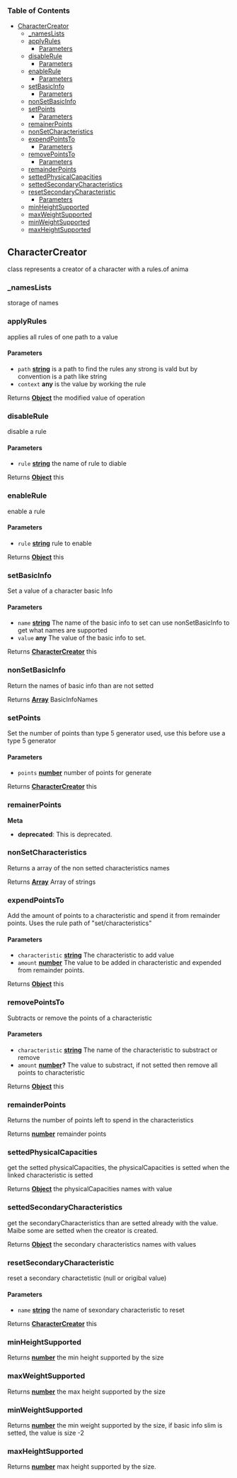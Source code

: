 <!-- Generated by documentation.js. Update this documentation by updating the source code. -->

### Table of Contents

-   [CharacterCreator][1]
    -   [\_namesLists][2]
    -   [applyRules][3]
        -   [Parameters][4]
    -   [disableRule][5]
        -   [Parameters][6]
    -   [enableRule][7]
        -   [Parameters][8]
    -   [setBasicInfo][9]
        -   [Parameters][10]
    -   [nonSetBasicInfo][11]
    -   [setPoints][12]
        -   [Parameters][13]
    -   [remainerPoints][14]
    -   [nonSetCharacteristics][15]
    -   [expendPointsTo][16]
        -   [Parameters][17]
    -   [removePointsTo][18]
        -   [Parameters][19]
    -   [remainderPoints][20]
    -   [settedPhysicalCapacities][21]
    -   [settedSecondaryCharacteristics][22]
    -   [resetSecondaryCharacteristic][23]
        -   [Parameters][24]
    -   [minHeightSupported][25]
    -   [maxWeightSupported][26]
    -   [minWeightSupported][27]
    -   [maxHeightSupported][28]

## CharacterCreator

class represents a creator of a character with a rules.of anima

### \_namesLists

storage of names

### applyRules

applies all rules of one path to a value

#### Parameters

-   `path` **[string][29]** is a path to find the rules any strong is vald but by convention is a path like string
-   `context` **any** is the value by working the rule

Returns **[Object][30]** the modified value of operation

### disableRule

disable a rule

#### Parameters

-   `rule` **[string][29]** the name of rule to diable

Returns **[Object][30]** this

### enableRule

enable a rule

#### Parameters

-   `rule` **[string][29]** rule to enable

Returns **[Object][30]** this

### setBasicInfo

Set a value of a character basic Info

#### Parameters

-   `name` **[string][29]** The name of the basic info to set can use nonSetBasicInfo to get what names are supported
-   `value` **any** The value of the basic info to set.

Returns **[CharacterCreator][31]** this

### nonSetBasicInfo

Return the names of basic info than are not setted

Returns **[Array][32]** BasicInfoNames

### setPoints

Set the number of points than type 5 generator used, use this before use a type 5 generator

#### Parameters

-   `points` **[number][33]** number of points for generate

Returns **[CharacterCreator][31]** this

### remainerPoints

**Meta**

-   **deprecated**: This is deprecated.


### nonSetCharacteristics

Returns a array of the non setted characteristics names

Returns **[Array][32]** Array of strings

### expendPointsTo

Add the amount of points to a characteristic and spend it from remainder points. Uses the rule path of "set/characteristics"

#### Parameters

-   `characteristic` **[string][29]** The characteristic to add value
-   `amount` **[number][33]** The value to be added in characteristic and expended from remainder points.

Returns **[Object][30]** this

### removePointsTo

Subtracts or remove the points of a characteristic

#### Parameters

-   `characteristic` **[string][29]** The name of the characteristic to substract or remove
-   `amount` **[number][33]?** The value to substract, if not setted then remove all points to characteristic

Returns **[Object][30]** this

### remainderPoints

Returns the number of points left to spend in the characteristics

Returns **[number][33]** remainder points

### settedPhysicalCapacities

get the setted physicalCapacities, the physicalCapacities is setted when the linked characteristic is setted

Returns **[Object][30]** the physicalCapacities names with value

### settedSecondaryCharacteristics

get the secondaryCharacteristics than are setted already with the value. Maibe some are setted when the creator is created.

Returns **[Object][30]** the secondary characteristics names with values

### resetSecondaryCharacteristic

reset a secondary charactetistic (null or origibal value)

#### Parameters

-   `name` **[string][29]** the name of sexondary characteristic to reset

Returns **[CharacterCreator][31]** this

### minHeightSupported

Returns **[number][33]** the min height supported by the size

### maxWeightSupported

Returns **[number][33]** the max height supported by the size

### minWeightSupported

Returns **[number][33]** the min weight supported by the size, if basic info slim is setted, the value is size -2

### maxHeightSupported

Returns **[number][33]** max height supported by the size.

[1]: #charactercreator

[2]: #_nameslists

[3]: #applyrules

[4]: #parameters

[5]: #disablerule

[6]: #parameters-1

[7]: #enablerule

[8]: #parameters-2

[9]: #setbasicinfo

[10]: #parameters-3

[11]: #nonsetbasicinfo

[12]: #setpoints

[13]: #parameters-4

[14]: #remainerpoints

[15]: #nonsetcharacteristics

[16]: #expendpointsto

[17]: #parameters-5

[18]: #removepointsto

[19]: #parameters-6

[20]: #remainderpoints

[21]: #settedphysicalcapacities

[22]: #settedsecondarycharacteristics

[23]: #resetsecondarycharacteristic

[24]: #parameters-7

[25]: #minheightsupported

[26]: #maxweightsupported

[27]: #minweightsupported

[28]: #maxheightsupported

[29]: https://developer.mozilla.org/docs/Web/JavaScript/Reference/Global_Objects/String

[30]: https://developer.mozilla.org/docs/Web/JavaScript/Reference/Global_Objects/Object

[31]: #charactercreator

[32]: https://developer.mozilla.org/docs/Web/JavaScript/Reference/Global_Objects/Array

[33]: https://developer.mozilla.org/docs/Web/JavaScript/Reference/Global_Objects/Number
